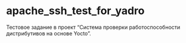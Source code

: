 # apache_ssh_test_for_yadro
Тестовое задание в проект “Система проверки работоспособности дистрибутивов на основе Yocto”.
